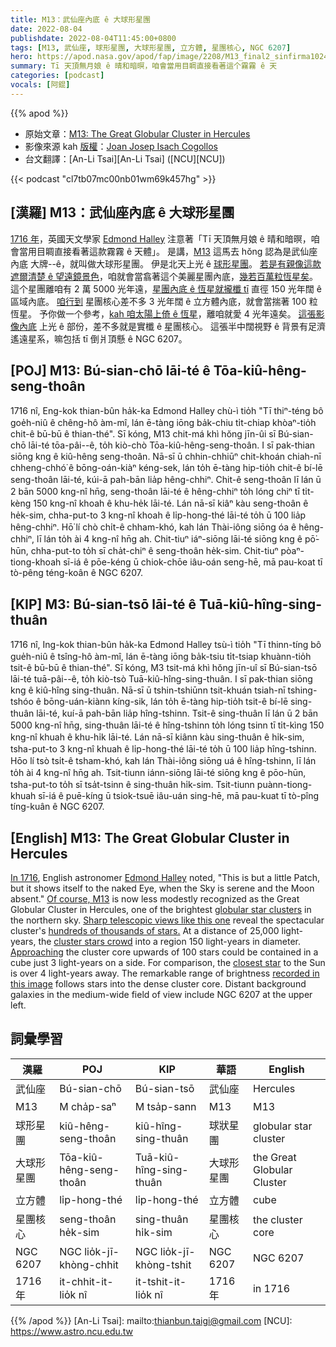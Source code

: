 ```yaml
---
title: M13：武仙座內底 ê 大球形星團
date: 2022-08-04
publishdate: 2022-08-04T11:45:00+0800
tags: [M13, 武仙座, 球形星團, 大球形星團, 立方體, 星團核心, NGC 6207]
hero: https://apod.nasa.gov/apod/fap/image/2208/M13_final2_sinfirma1024.jpg
summary: Tī 天頂無月娘 ê 晴和暗暝，咱會當用目睭直接看著這个霧霧 ê 天
categories: [podcast]
vocals: [阿錕]
---
```


{{% apod %}}

- 原始文章：[M13: The Great Globular Cluster in Hercules](https://apod.nasa.gov/apod/ap220804.html)
- 影像來源 kah [版權][copyright]：[Joan Josep Isach Cogollos](https://www.astrobin.com/users/isach/)
- 台文翻譯：[An-Li Tsai][An-Li Tsai] ([NCU][NCU])

{{< podcast "cl7tb07mc00nb01wm69k457hg" >}}

## [漢羅] M13：武仙座內底 ê 大球形星團
[1716 年][In 1716]，英國天文學家 [Edmond Halley][Edmond Halley] 注意著「Tī 天頂無月娘 ê 晴和暗暝，咱會當用目睭直接看著這款霧霧 ê 天體」。
是講，[M13][Of course, M13] 這馬去 hŏng 認為是武仙座內底 大牌--ê，就叫做大球形星團。
伊是北天上光 ê [球形星團][globular star clusters]。
[若是有親像這款遮爾清楚 ê 望遠鏡景色][Sharp telescopic views like this one]，咱就會當翕著這个美麗星團內底，[幾若百萬粒恆星矣][hundreds of thousands of stars.]。
這个星團離咱有 2 萬 5000 光年遠，[星團內底 ê 恆星就攏櫼 tī][cluster stars crowd] 直徑 150 光年闊 ê 區域內底。
[咱行到][Approaching] 星團核心差不多 3 光年闊 ê 立方體內底，就會當揣著 100 粒恆星。
予你做一个參考，[kah 咱太陽上倚 ê 恆星][closest star]，離咱就愛 4 光年遠矣。
[這張影像內底][recorded in this image] 上光 ê 部份，差不多就是實櫼 ê 星團核心。
這張半中闊視野 ê 背景有足濟遙遠星系，嘛包括 tī 倒爿頂懸 ê NGC 6207。



## [POJ] M13: Bú-sian-chō lāi-té ê Tōa-kiû-hêng-seng-thoân
1716 nî, Eng-kok thian-bûn ha̍k-ka Edmond Halley chù-ì tio̍h "Tī thiⁿ-téng bô goe̍h-niû ê chêng-hô àm-mî, lán ē-tàng iōng ba̍k-chiu ti̍t-chiap khòaⁿ-tio̍h chit-ê bū-bū ê thian-thé".
Sī kóng, M13 chit-má khì hŏng jīn-ûi sī Bú-sian-chō lāi-té tōa-pâi--ê, to̍h kiò-chò Tōa-kiû-hêng-seng-thoân.
I sī pak-thian siōng kng ê kiû-hêng seng-thoân.
Nā-sī ū chhin-chhiūⁿ chit-khoán chiah-nī chheng-chhó͘ ê bōng-oán-kiàⁿ kéng-sek, lán to̍h ē-tàng hip-tio̍h chit-ê bí-lē seng-thoân lāi-té, kúi-ā pah-bān lia̍p hêng-chhiⁿ.
Chit-ê seng-thoân lī lán ū 2 bān 5000 kng-nî hn̄g, seng-thoân lāi-té ê hêng-chhiⁿ to̍h lóng chiⁿ tī ti̍t-kèng 150 kng-nî khoah ê khu-he̍k lāi-té.
Lán nā-sī kiâⁿ kàu seng-thoân ê he̍k-sim, chha-put-to 3 kng-nî khoah ê li̍p-hong-thé lāi-té to̍h ū 100 lia̍p hêng-chhiⁿ.
Hō͘ lí chò chi̍t-ê chham-khó, kah lán Thài-iông siōng óa ê hêng-chhiⁿ, lī lán to̍h ài 4 kng-nî hn̄g ah.
Chit-tiuⁿ iáⁿ-siōng lāi-té siōng kng ê pō͘-hūn, chha-put-to to̍h sī cha̍t-chiⁿ ê seng-thoân he̍k-sim.
Chit-tiuⁿ pòaⁿ-tiong-khoah sī-iá ê pōe-kéng ū chiok-chōe iâu-oán seng-hē, mā pau-koat tī tò-pêng téng-koân ê NGC 6207.

## [KIP] M3: Bú-sian-tsō lāi-té ê Tuā-kiû-hîng-sing-thuân
1716 nî, Ing-kok thian-bûn ha̍k-ka Edmond Halley tsù-ì tio̍h "Tī thinn-tíng bô gue̍h-niû ê tsîng-hô àm-mî, lán ē-tàng iōng ba̍k-tsiu ti̍t-tsiap khuànn-tio̍h tsit-ê bū-bū ê thian-thé".
Sī kóng, M3 tsit-má khì hŏng jīn-uî sī Bú-sian-tsō lāi-té tuā-pâi--ê, to̍h kiò-tsò Tuā-kiû-hîng-sing-thuân.
I sī pak-thian siōng kng ê kiû-hîng sing-thuân.
Nā-sī ū tshin-tshiūnn tsit-khuán tsiah-nī tshing-tshóo ê bōng-uán-kiànn kíng-sik, lán to̍h ē-tàng hip-tio̍h tsit-ê bí-lē sing-thuân lāi-té, kuí-ā pah-bān lia̍p hîng-tshinn.
Tsit-ê sing-thuân lī lán ū 2 bān 5000 kng-nî hn̄g, sing-thuân lāi-té ê hîng-tshinn to̍h lóng tsinn tī ti̍t-kìng 150 kng-nî khuah ê khu-hi̍k lāi-té.
Lán nā-sī kiânn kàu sing-thuân ê hi̍k-sim, tsha-put-to 3 kng-nî khuah ê li̍p-hong-thé lāi-té to̍h ū 100 lia̍p hîng-tshinn.
Hōo lí tsò tsi̍t-ê tsham-khó, kah lán Thài-iông siōng uá ê hîng-tshinn, lī lán to̍h ài 4 kng-nî hn̄g ah.
Tsit-tiunn iánn-siōng lāi-té siōng kng ê pōo-hūn, tsha-put-to to̍h sī tsa̍t-tsinn ê sing-thuân hi̍k-sim.
Tsit-tiunn puànn-tiong-khuah sī-iá ê puē-kíng ū tsiok-tsuē iâu-uán sing-hē, mā pau-kuat tī tò-pîng tíng-kuân ê NGC 6207.

## [English] M13: The Great Globular Cluster in Hercules
[In 1716][In 1716], English astronomer [Edmond Halley][Edmond Halley] noted, "This is but a little Patch, but it shows itself to the naked Eye, when the Sky is serene and the Moon absent."
[Of course, M13][Of course, M13] is now less modestly recognized as the Great Globular Cluster in Hercules, one of the brightest [globular star clusters][globular star clusters] in the northern sky.
[Sharp telescopic views like this one][Sharp telescopic views like this one] reveal the spectacular cluster's [hundreds of thousands of stars.][hundreds of thousands of stars.]
At a distance of 25,000 light-years, the [cluster stars crowd][cluster stars crowd] into a region 150 light-years in diameter.
[Approaching][Approaching] the cluster core upwards of 100 stars could be contained in a cube just 3 light-years on a side.
For comparison, the [closest star][closest star] to the Sun is over 4 light-years away.
The remarkable range of brightness [recorded in this image][recorded in this image] follows stars into the dense cluster core.
Distant background galaxies in the medium-wide field of view include NGC 6207 at the upper left.

## 詞彙學習

|漢羅|POJ|KIP|華語|English|
|-|-|-|-|-|
|武仙座|Bú-sian-chō|Bú-sian-tsō|武仙座|Hercules|
|M13|M cha̍p-saⁿ|M tsa̍p-sann|M13|M13|
|球形星團|kiû-hêng-seng-thoân|kiû-hîng-sing-thuân|球狀星團|globular star cluster|
|大球形星團|Tōa-kiû-hêng-seng-thoân|Tuā-kiû-hîng-sing-thuân|大球形星團|the Great Globular Cluster|
|立方體|li̍p-hong-thé|li̍p-hong-thé|立方體|cube|
|星團核心|seng-thoân he̍k-sim|sing-thuân hi̍k-sim|星團核心|the cluster core|
|NGC 6207|NGC lio̍k-jī-khòng-chhit|NGC lio̍k-jī-khòng-tshit|NGC 6207|NGC 6207|
|1716 年|it-chhit-it-lio̍k nî|it-tshit-it-lio̍k nî|1716 年|in 1716|

{{% /apod %}}
[An-Li Tsai]: mailto:thianbun.taigi@gmail.com
[NCU]: https://www.astro.ncu.edu.tw

[copyright]: https://apod.nasa.gov/apod/fap/lib/about_apod.html#srapply

[In 1716]:http://messier.seds.org/xtra/similar/halley_pt.html
[Edmond Halley]:http://www.bbc.co.uk/history/historic_figures/halley_edmond.shtml
[Of course, M13]:http://messier.seds.org/m/m013.html
[globular star clusters]:http://en.wikipedia.org/wiki/Globular_cluster
[Sharp telescopic views like this one]:https://www.astrobin.com/6h6uzz/
[hundreds of thousands of stars.]:https://skyandtelescope.org/observing/gobs-of-globs-guide-to-16-spring-globular-clusters/
[cluster stars crowd]:https://hubblesite.org/contents/news-releases/2008/news-2008-40.html
[Approaching]:https://apod.nasa.gov/apod/ap031213.html
[closest star]:https://apod.nasa.gov/apod/ap160825.html
[recorded in this image]:https://www.astrobin.com/n9wcu8/0/
